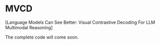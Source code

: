 # MVCD

[Language Models Can See Better: Visual Contrastive  Decoding For LLM Multimodal Reasoning]


The complete code will come soon.
